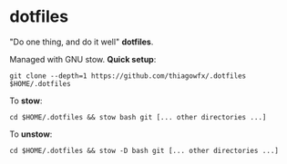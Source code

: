 dotfiles
========

"Do one thing, and do it well" **dotfiles**.

Managed with GNU stow. **Quick setup**:

    git clone --depth=1 https://github.com/thiagowfx/.dotfiles $HOME/.dotfiles

To **stow**:

    cd $HOME/.dotfiles && stow bash git [... other directories ...]

To **unstow**:

    cd $HOME/.dotfiles && stow -D bash git [... other directories ...]
